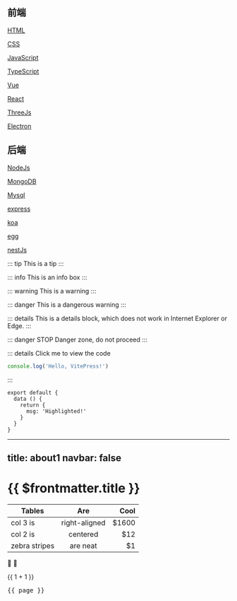 ## 前端

[HTML](../service/NodeJs/index.md)

[CSS](../service/NodeJs/index.md)

[JavaScript](../client/javaScript/index.md)

[TypeScript](../client/TypeScript/index.md)

[Vue](../service/NodeJs/index.md)

[React](../service/NodeJs/index.md)

[ThreeJs](../service/NodeJs/index.md)

[Electron](../client/Electron/index.md)

## 后端

[NodeJs](../service/NodeJs/index.md)

[MongoDB](../service/NodeJs/index.md)

[Mysql](../service/NodeJs/index.md)

[express](../service/NodeJs/index.md)

[koa](../service/NodeJs/index.md)

[egg](../service/NodeJs/index.md)

[nestJs](../service/NodeJs/index.md)





::: tip
This is a tip
:::

::: info
This is an info box
:::

::: warning
This is a warning
:::

::: danger
This is a dangerous warning
:::

::: details
This is a details block, which does not work in Internet Explorer or Edge.
:::


::: danger STOP
Danger zone, do not proceed
:::

::: details Click me to view the code
```js
console.log('Hello, VitePress!')
```
:::


```js{4}
export default {
  data () {
    return {
      msg: 'Highlighted!'
    }
  }
}
```

---
title: about1
navbar: false
---


# {{ $frontmatter.title }}


| Tables        | Are           | Cool  |
| ------------- |:-------------:| -----:|
| col 3 is      | right-aligned | $1600 |
| col 2 is      | centered      |   $12 |
| zebra stripes | are neat      |    $1 |

:tada: :100:

{{ 1 + 1 }}

<script setup>
import { useData } from 'vitepress'
const { page } = useData()
</script>

<pre>{{ page }}</pre>